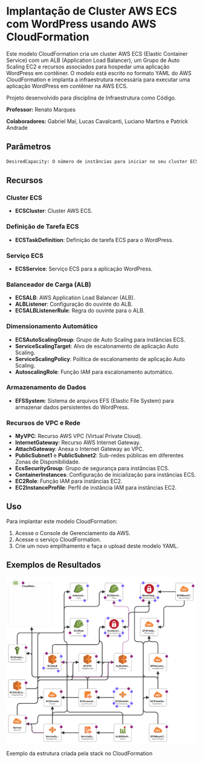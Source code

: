 # Implantação de Cluster AWS ECS com WordPress usando AWS CloudFormation

Este modelo CloudFormation cria um cluster AWS ECS (Elastic Container Service) com um ALB (Application Load Balancer), um Grupo de Auto Scaling EC2 e recursos associados para hospedar uma aplicação WordPress em contêiner. O modelo está escrito no formato YAML do AWS CloudFormation e implanta a infraestrutura necessária para executar uma aplicação WordPress em contêiner na AWS ECS.

Projeto desenvolvido para disciplina de Infraestrutura como Código.

**Professor:** Renato Marques

**Colaboradores:** Gabriel Mai, Lucas Cavalcanti, Luciano Martins e Patrick Andrade

## Parâmetros
```bash
DesiredCapacity: O número de instâncias para iniciar no seu cluster ECS. O valor padrão é 1.
```

## Recursos

### Cluster ECS
- **ECSCluster**: Cluster AWS ECS.

### Definição de Tarefa ECS
- **ECSTaskDefinition**: Definição de tarefa ECS para o WordPress.

### Serviço ECS
- **ECSService**: Serviço ECS para a aplicação WordPress.

### Balanceador de Carga (ALB)
- **ECSALB**: AWS Application Load Balancer (ALB).
- **ALBListener**: Configuração do ouvinte do ALB.
- **ECSALBListenerRule**: Regra do ouvinte para o ALB.

### Dimensionamento Automático
- **ECSAutoScalingGroup**: Grupo de Auto Scaling para instâncias ECS.
- **ServiceScalingTarget**: Alvo de escalonamento de aplicação Auto Scaling.
- **ServiceScalingPolicy**: Política de escalonamento de aplicação Auto Scaling.
- **AutoscalingRole**: Função IAM para escalonamento automático.

### Armazenamento de Dados
- **EFSSystem**: Sistema de arquivos EFS (Elastic File System) para armazenar dados persistentes do WordPress.

### Recursos de VPC e Rede
- **MyVPC**: Recurso AWS VPC (Virtual Private Cloud).
- **InternetGateway**: Recurso AWS Internet Gateway.
- **AttachGateway**: Anexa o Internet Gateway ao VPC.
- **PublicSubnet1** e **PublicSubnet2**: Sub-redes públicas em diferentes Zonas de Disponibilidade.
- **EcsSecurityGroup**: Grupo de segurança para instâncias ECS.
- **ContainerInstances**: Configuração de inicialização para instâncias ECS.
- **EC2Role**: Função IAM para instâncias EC2.
- **EC2InstanceProfile**: Perfil de instância IAM para instâncias EC2.


## Uso

Para implantar este modelo CloudFormation:

1. Acesse o Console de Gerenciamento da AWS.
2. Acesse o serviço CloudFormation.
3. Crie um novo empilhamento e faça o upload deste modelo YAML.


## Exemplos de Resultados

![Arquitetura criada](arquitetura.png)

Exemplo da estrutura criada pela stack no CloudFormation